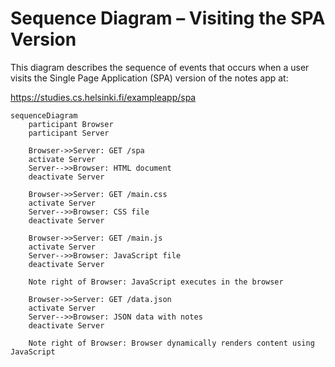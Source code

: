 # Sequence Diagram – Visiting the SPA Version

This diagram describes the sequence of events that occurs when a user visits the Single Page Application (SPA) version of the notes app at:

https://studies.cs.helsinki.fi/exampleapp/spa

```mermaid
sequenceDiagram
    participant Browser
    participant Server

    Browser->>Server: GET /spa
    activate Server
    Server-->>Browser: HTML document
    deactivate Server

    Browser->>Server: GET /main.css
    activate Server
    Server-->>Browser: CSS file
    deactivate Server

    Browser->>Server: GET /main.js
    activate Server
    Server-->>Browser: JavaScript file
    deactivate Server

    Note right of Browser: JavaScript executes in the browser

    Browser->>Server: GET /data.json
    activate Server
    Server-->>Browser: JSON data with notes
    deactivate Server

    Note right of Browser: Browser dynamically renders content using JavaScript
```